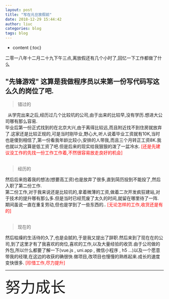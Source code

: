 ```yaml
---
layout: post
title: "写在元旦放假前"
date: 2018-12-29 15:44:42
author: liuc
categories: blog
tags: blog
---
```


* content
{:toc}

二零一八年十二月二十九下午三点,离放假还有几个小时了,回忆一下工作都做了什么







## "先锋游戏" 这算是我做程序员以来第一份写代码写这么久的岗位了吧.

> 错过的

&nbsp;&nbsp;从学完出来之后,经历过几个比较坑的公司,由于出来的比较早,没有学历.想进大公司哪有那么容易.<br />
毕业后第一份正式找到的在北京大兴,由于离得比较远,而且附近找不到住房就放弃了.这家还是比较正规的,可是当时刚毕业,野心大,听人说着毕业工资就有10K,当时也是傻到相信了,第一份看我年龄比较小,安排的人带我,而且三个月转正工资8K.我也就以为这算是低工资了吧.但是后来的现实给我狠狠的泼了一盆冷水.
<font color="red">[还是先建议没工作的先找一份工作工作着,不然很容易放走良好的机会]</font><br />
<br>
> 经历的

然后后来抱着我的想法(想要高工资)也是放弃了很多,直到简历投到不能投了,然后入职了第二份工作.<br />
第二份工作,对于我来说还是比较坑的,拿着微薄的工资,做着二次开发疯狂建站,对于技术的提升哪有那么多.但是当时已经荒废了太久的时间,就留在哪里待了一阵. 期间虽说一直在重复劳动,但也是学到了一些东西的..
<font color="red">[无论怎样的工作,收货还是有的]</font><br />
<br>
> 现在的

然后枯燥的生活待的久了,也是会腻的,于是我又提出了辞职.然后来到了现在在的公司,到了这里才有了我喜欢的岗位,喜欢的工作,以及大量经验的收货.由于公司做的外包,所以什么都要了解一下(vue.js , uni.app , 微信小程序 , h5 ...)以及一个愿意带我的经理,在这边的收获的确很快.做项目,改项目也慢慢的熟练起来.成长的速度变快很多.
<font color="red">[珍惜工作,尽力提升]</font> <br />

---

<font font-family="宋体" size="20">努力成长</font>